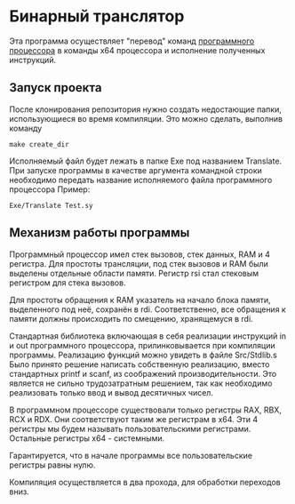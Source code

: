 # Бинарный транслятор #

Эта программа осуществляет "перевод" команд [программного процессора](https://github.com/SimonaytesYan/SoftCPU) в команды x64 процессора и исполнение полученных инструкций.

## Запуск проекта ##

После клонирования репозитория нужно создать недостающие папки, использующиеся во время компиляции. Это можно сделать, выполнив команду
```
make create_dir
```

Исполняемый файл будет лежать в папке Exe под названием Translate. При запуске программы в качестве аргумента командной строки необходимо передать название исполняемого файла программного процессора Пример:
```
Exe/Translate Test.sy
```

## Механизм работы программы ##

Программный процессор имел стек вызовов, стек данных, RAM и 4 регистра. Для простоты трансляции, под стек вызовов и RAM были выделены отдельные области памяти. Регистр rsi стал стековым регистром для стека вызовов.

Для простоты обращения к RAM указатель на начало блока памяти, выделенного под неё, сохранён в rdi. Соответственно, все обращения к памяти должны происходить по смещению, хранящемуся в rdi.

Стандартная библиотека включающая в себя реализации инструкций in и out программного процессора, прилинковывается при компиляции программы. Реализацию функций можно увидеть в файле Src/Stdlib.s\
Было принято решение написать собственную реализацию, вместо стандартных printf и scanf, из соображений производительности. Это является не сильно трудозатратным решением, так как необходимо реализовать только ввод и вывод десятичных чисел.

В программном процессоре существовали только регистры RAX, RBX, RCX и RDX. Они соответствуют таким же регистрам в x64. Эти 4 регистры мы будем называть пользовательскими регистрами. Остальные регистры x64 - системными.

Гарантируется, что в начале программы все пользовательские регистры равны нулю.

Компиляция осуществляется в два прохода, для обработки переходов вниз.